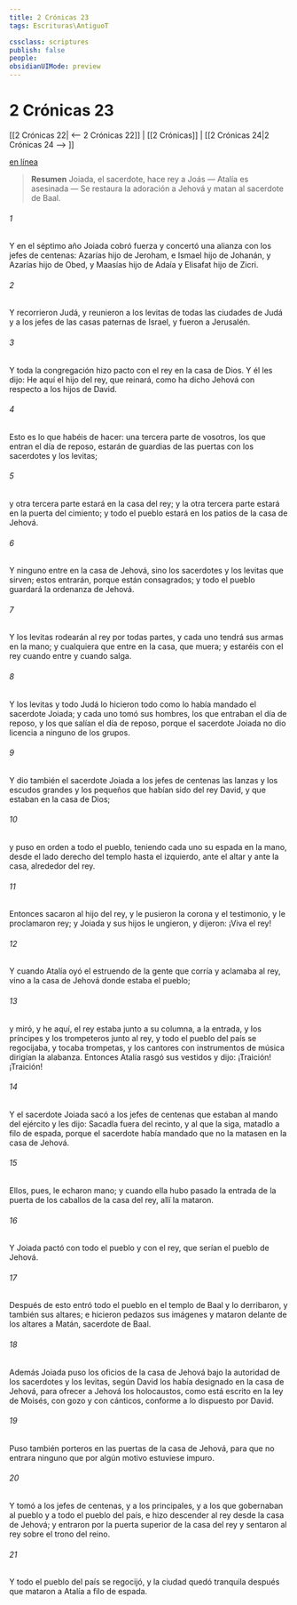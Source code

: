 ```yaml
---
title: 2 Crónicas 23
tags: Escrituras\AntiguoT

cssclass: scriptures
publish: false
people:
obsidianUIMode: preview
---
```


# 2 Crónicas 23
[[2 Crónicas 22| <-- 2 Crónicas 22]] | [[2 Crónicas]] | [[2 Crónicas 24|2 Crónicas 24 --> ]]

[en línea](https://churchofjesuschrist.org/study/scriptures/ot/2-chr/23?lang=spa)

> __Resumen__
Joiada, el sacerdote, hace rey a Joás — Atalía es asesinada — Se restaura la adoración a Jehová y matan al sacerdote de Baal.

###### 1 
Y en el séptimo año Joiada cobró fuerza y concertó una alianza con los jefes de centenas: Azarías hijo de Jeroham, e Ismael hijo de Johanán, y Azarías hijo de Obed, y Maasías hijo de Adaía y Elisafat hijo de Zicri.

###### 2 
Y recorrieron Judá, y reunieron a los levitas de todas las ciudades de Judá y a los jefes de las casas paternas de Israel, y fueron a Jerusalén.

###### 3 
Y toda la congregación hizo pacto con el rey en la casa de Dios. Y él les dijo: He aquí el hijo del rey, que reinará, como ha dicho Jehová con respecto a los hijos de David.

###### 4 
Esto es lo que habéis de hacer: una tercera parte de vosotros, los que entran el día de reposo, estarán de guardias de las puertas con los sacerdotes y los levitas;

###### 5 
y otra tercera parte estará en la casa del rey; y la otra tercera parte estará en la puerta del cimiento; y todo el pueblo estará en los patios de la casa de Jehová.

###### 6 
Y ninguno entre en la casa de Jehová, sino los sacerdotes y los levitas que sirven; estos entrarán, porque están consagrados; y todo el pueblo guardará la ordenanza de Jehová.

###### 7 
Y los levitas rodearán al rey por todas partes, y cada uno tendrá sus armas en la mano; y cualquiera que entre en la casa, que muera; y estaréis con el rey cuando entre y cuando salga.

###### 8 
Y los levitas y todo Judá lo hicieron todo como lo había mandado el sacerdote Joiada; y cada uno tomó sus hombres, los que entraban el día de reposo, y los que salían el día de reposo, porque el sacerdote Joiada no dio licencia a ninguno de los grupos.

###### 9 
Y dio también el sacerdote Joiada a los jefes de centenas las lanzas y los escudos grandes y los pequeños que habían sido del rey David, y que estaban en la casa de Dios;

###### 10 
y puso en orden a todo el pueblo, teniendo cada uno su espada en la mano, desde el lado derecho del templo hasta el izquierdo, ante el altar y ante la casa, alrededor del rey.

###### 11 
Entonces sacaron al hijo del rey, y le pusieron la corona y el testimonio, y le proclamaron rey; y Joiada y sus hijos le ungieron, y dijeron: ¡Viva el rey!

###### 12 
Y cuando Atalía oyó el estruendo de la gente que corría y aclamaba al rey, vino a la casa de Jehová donde estaba el pueblo;

###### 13 
y miró, y he aquí, el rey estaba junto a su columna, a la entrada, y los príncipes y los trompeteros junto al rey, y todo el pueblo del país se regocijaba, y tocaba trompetas, y los cantores con instrumentos de música dirigían la alabanza. Entonces Atalía rasgó sus vestidos y dijo: ¡Traición! ¡Traición!

###### 14 
Y el sacerdote Joiada sacó a los jefes de centenas que estaban al mando del ejército y les dijo: Sacadla fuera del recinto, y al que la siga, matadlo a filo de espada, porque el sacerdote había mandado que no la matasen en la casa de Jehová.

###### 15 
Ellos, pues, le echaron mano; y cuando ella hubo pasado la entrada de la puerta de los caballos de la casa del rey, allí la mataron.

###### 16 
Y Joiada pactó con todo el pueblo y con el rey, que serían el pueblo de Jehová.

###### 17 
Después de esto entró todo el pueblo en el templo de Baal y lo derribaron, y también sus altares; e hicieron pedazos sus imágenes y mataron delante de los altares a Matán, sacerdote de Baal.

###### 18 
Además Joiada puso los oficios de la casa de Jehová bajo la autoridad de los sacerdotes y los levitas, según David los había designado en la casa de Jehová, para ofrecer a Jehová los holocaustos, como está escrito en la ley de Moisés, con gozo y con cánticos, conforme a lo dispuesto por David.

###### 19 
Puso también porteros en las puertas de la casa de Jehová, para que no entrara ninguno que por algún motivo estuviese impuro.

###### 20 
Y tomó a los jefes de centenas, y a los principales, y a los que gobernaban al pueblo y a todo el pueblo del país, e hizo descender al rey desde la casa de Jehová; y entraron por la puerta superior de la casa del rey y sentaron al rey sobre el trono del reino.

###### 21 
Y todo el pueblo del país se regocijó, y la ciudad quedó tranquila después que mataron a Atalía a filo de espada.

